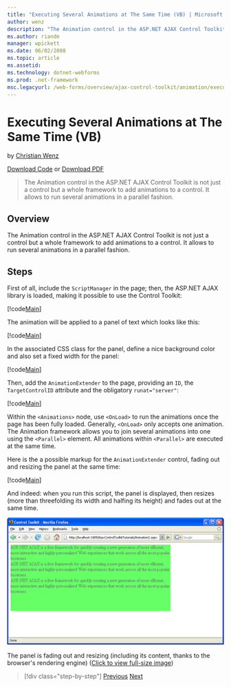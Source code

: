 ```yaml
---
title: "Executing Several Animations at The Same Time (VB) | Microsoft Docs"
author: wenz
description: "The Animation control in the ASP.NET AJAX Control Toolkit is not just a control but a whole framework to add animations to a control. It allows to run severa..."
ms.author: riande
manager: wpickett
ms.date: 06/02/2008
ms.topic: article
ms.assetid: 
ms.technology: dotnet-webforms
ms.prod: .net-framework
msc.legacyurl: /web-forms/overview/ajax-control-toolkit/animation/executing-several-animations-at-the-same-time-vb
---
```

Executing Several Animations at The Same Time (VB)
====================
by [Christian Wenz](https://github.com/wenz)

[Download Code](http://download.microsoft.com/download/f/9/a/f9a26acd-8df4-4484-8a18-199e4598f411/Animation2.vb.zip) or [Download PDF](http://download.microsoft.com/download/6/7/1/6718d452-ff89-4d3f-a90e-c74ec2d636a3/animation2VB.pdf)

> The Animation control in the ASP.NET AJAX Control Toolkit is not just a control but a whole framework to add animations to a control. It allows to run several animations in a parallel fashion.


## Overview

The Animation control in the ASP.NET AJAX Control Toolkit is not just a control but a whole framework to add animations to a control. It allows to run several animations in a parallel fashion.

## Steps

First of all, include the `ScriptManager` in the page; then, the ASP.NET AJAX library is loaded, making it possible to use the Control Toolkit:

[!code[Main](executing-several-animations-at-the-same-time-vb/samples/sample1.xml)]

The animation will be applied to a panel of text which looks like this:

[!code[Main](executing-several-animations-at-the-same-time-vb/samples/sample2.xml)]

In the associated CSS class for the panel, define a nice background color and also set a fixed width for the panel:

[!code[Main](executing-several-animations-at-the-same-time-vb/samples/sample3.xml)]

Then, add the `AnimationExtender` to the page, providing an `ID`, the `TargetControlID` attribute and the obligatory `runat="server"`:

[!code[Main](executing-several-animations-at-the-same-time-vb/samples/sample4.xml)]

Within the `<Animations>` node, use `<OnLoad>` to run the animations once the page has been fully loaded. Generally, `<OnLoad>` only accepts one animation. The Animation framework allows you to join several animations into one using the `<Parallel>` element. All animations within `<Parallel>` are executed at the same time.

Here is the a possible markup for the `AnimationExtender` control, fading out and resizing the panel at the same time:

[!code[Main](executing-several-animations-at-the-same-time-vb/samples/sample5.xml)]

And indeed: when you run this script, the panel is displayed, then resizes (more than threefolding its width and halfing its height) and fades out at the same time.


[![The panel is fading out and resizing (including its content, thanks to the browser's rendering engine)](executing-several-animations-at-the-same-time-vb/_static/image2.png)](executing-several-animations-at-the-same-time-vb/_static/image1.png)

The panel is fading out and resizing (including its content, thanks to the browser's rendering engine) ([Click to view full-size image](executing-several-animations-at-the-same-time-vb/_static/image3.png))

>[!div class="step-by-step"]
[Previous](adding-animation-to-a-control-vb.md)
[Next](executing-several-animations-after-each-other-vb.md)